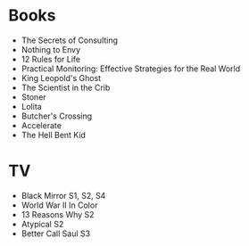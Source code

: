 # Books

+ The Secrets of Consulting
+ Nothing to Envy
+ 12 Rules for Life
+ Practical Monitoring: Effective Strategies for the Real World
+ King Leopold's Ghost
+ The Scientist in the Crib
+ Stoner
+ Lolita
+ Butcher's Crossing
+ Accelerate
+ The Hell Bent Kid

# TV

+ Black Mirror S1, S2, S4
+ World War II In Color
+ 13 Reasons Why S2
+ Atypical S2
+ Better Call Saul S3
